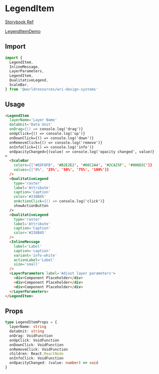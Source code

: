 # LegendItem

[Storybook Ref](https://wri.github.io/wri-design-systems/?path=/docs/geospatial-legends-legend-item--docs)

[LegendItemDemo](https://github.com/wri/wri-design-systems/blob/main/src/components/Geospatial/Legends/LegendItem/LegendItemDemo.tsx)

## Import

```js
import {
  LegendItem,
  InlineMessage,
  LayerParameters,
  LegendItem,
  QualitativeLegend,
  ScaleBar,
} from '@worldresources/wri-design-systems'
```

## Usage

```html
<LegendItem
  layerName='Layer Name'
  dataUnit='Data Unit'
  onDrag={() => console.log('drag')}
  onUpClick={() => console.log('up')}
  onDownClick={() => console.log('down')}
  onRemoveClick={() => console.log('remove')}
  onInfoClick={() => console.log('info')}
  onOpacityChanged={(value) => console.log('opacity changed', value)}
>
  <ScaleBar
    colors={['#EDF8FB', '#B2E2E2', '#66C2A4', '#2CA25F', '#006D2C']}
    values={['0%', '25%', '50%', '75%', '100%']}
  />
  <QualitativeLegend
    type='raster'
    label='Attribute'
    caption='Caption'
    color='#238B45'
    onActionClick={() => console.log('click')}
    showActionButton
  />
  <QualitativeLegend
    type='raster'
    label='Attribute'
    caption='Caption'
    color='#238B45'
  />
  <InlineMessage
    label='Label'
    caption='caption'
    variant='info-white'
    actionLabel='Label'
    size='small'
  />
  <LayerParameters label='Adjust layer parameters'>
    <div>Component Placeholder</div>
    <div>Component Placeholder</div>
    <div>Component Placeholder</div>
  </LayerParameters>
</LegendItem>
```

## Props

```ts
type LegendItemProps = {
  layerName: string
  dataUnit: string
  onDrag: VoidFunction
  onUpClick: VoidFunction
  onDownClick: VoidFunction
  onRemoveClick: VoidFunction
  children: React.ReactNode
  onInfoClick: VoidFunction
  onOpacityChanged: (value: number) => void
}
```
